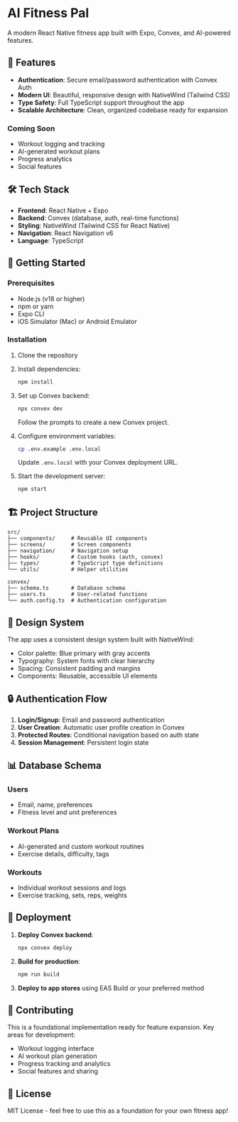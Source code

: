 # AI Fitness Pal

A modern React Native fitness app built with Expo, Convex, and AI-powered features.

## 🚀 Features

- **Authentication**: Secure email/password authentication with Convex Auth
- **Modern UI**: Beautiful, responsive design with NativeWind (Tailwind CSS)
- **Type Safety**: Full TypeScript support throughout the app
- **Scalable Architecture**: Clean, organized codebase ready for expansion

### Coming Soon
- Workout logging and tracking
- AI-generated workout plans
- Progress analytics
- Social features

## 🛠 Tech Stack

- **Frontend**: React Native + Expo
- **Backend**: Convex (database, auth, real-time functions)
- **Styling**: NativeWind (Tailwind CSS for React Native)
- **Navigation**: React Navigation v6
- **Language**: TypeScript

## 📱 Getting Started

### Prerequisites

- Node.js (v18 or higher)
- npm or yarn
- Expo CLI
- iOS Simulator (Mac) or Android Emulator

### Installation

1. Clone the repository
2. Install dependencies:
   ```bash
   npm install
   ```

3. Set up Convex backend:
   ```bash
   npx convex dev
   ```
   Follow the prompts to create a new Convex project.

4. Configure environment variables:
   ```bash
   cp .env.example .env.local
   ```
   Update `.env.local` with your Convex deployment URL.

5. Start the development server:
   ```bash
   npm start
   ```

## 🏗 Project Structure

```
src/
├── components/     # Reusable UI components
├── screens/        # Screen components
├── navigation/     # Navigation setup
├── hooks/          # Custom hooks (auth, convex)
├── types/          # TypeScript type definitions
└── utils/          # Helper utilities

convex/
├── schema.ts       # Database schema
├── users.ts        # User-related functions
└── auth.config.ts  # Authentication configuration
```

## 🎨 Design System

The app uses a consistent design system built with NativeWind:
- Color palette: Blue primary with gray accents
- Typography: System fonts with clear hierarchy
- Spacing: Consistent padding and margins
- Components: Reusable, accessible UI elements

## 🔒 Authentication Flow

1. **Login/Signup**: Email and password authentication
2. **User Creation**: Automatic user profile creation in Convex
3. **Protected Routes**: Conditional navigation based on auth state
4. **Session Management**: Persistent login state

## 📊 Database Schema

### Users
- Email, name, preferences
- Fitness level and unit preferences

### Workout Plans
- AI-generated and custom workout routines
- Exercise details, difficulty, tags

### Workouts
- Individual workout sessions and logs
- Exercise tracking, sets, reps, weights

## 🚀 Deployment

1. **Deploy Convex backend**:
   ```bash
   npx convex deploy
   ```

2. **Build for production**:
   ```bash
   npm run build
   ```

3. **Deploy to app stores** using EAS Build or your preferred method

## 🤝 Contributing

This is a foundational implementation ready for feature expansion. Key areas for development:
- Workout logging interface
- AI workout plan generation
- Progress tracking and analytics
- Social features and sharing

## 📄 License

MIT License - feel free to use this as a foundation for your own fitness app!